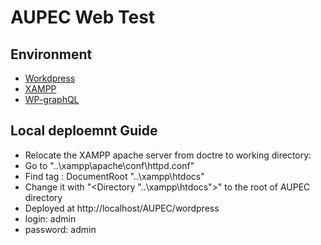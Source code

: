 # AUPEC Web Test

## Environment

- [Workdpress](https://wordpress.org)
- [XAMPP](https://www.apachefriends.org/de/index.html)
- [WP-graphQL](https://www.wpgraphql.com/)

## Local deploemnt Guide

- Relocate the XAMPP apache server from doctre to working directory:
- Go to "..\xampp\apache\conf\httpd.conf"
- Find tag : DocumentRoot "..\xampp\htdocs"
- Change it with "\<Directory "..\xampp\htdocs"\>" to the root of AUPEC directory
- Deployed at http://localhost/AUPEC/wordpress
- login: admin
- password: admin
